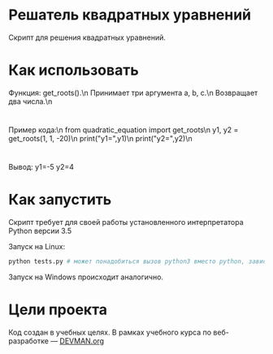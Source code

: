 # Решатель квадратных уравнений

Cкрипт для решения квадратных уравнений.

# Как использовать
Функция: get_roots().\n
Принимает три аргумента a, b, c.\n
Возвращает два числа.\n
#
Пример кода:\n
from quadratic_equation import get_roots\n
y1, y2 = get_roots(1, 1, -20)\n
print("y1=",y1)\n
print("y2=",y2)\n
#
Вывод:
y1=-5
y2=4


# Как запустить

Скрипт требует для своей работы установленного интерпретатора Python версии 3.5

Запуск на Linux:

```bash
python tests.py # может понадобиться вызов python3 вместо python, зависит от настроек операционной системы
```

Запуск на Windows происходит аналогично.

# Цели проекта

Код создан в учебных целях. В рамках учебного курса по веб-разработке ― [DEVMAN.org](https://devman.org)
